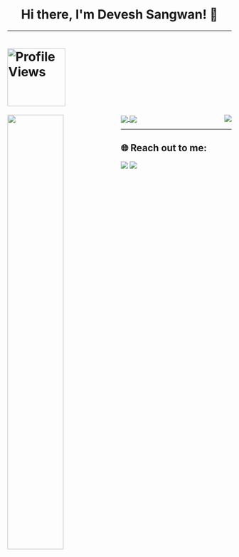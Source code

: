 <h1 align="center">Hi there, I'm Devesh Sangwan! 👋 </h1>

---

<h1 align="left"> 
    <img src="https://komarev.com/ghpvc/?username=deveshsangwan&color=brightgreen&center&color=fe428e" alt="Profile Views"  width="130">
 </h1>
<a>
 <img align="left" src="https://github-readme-stats.vercel.app/api?username=deveshsangwan&&show_icons=true&title_color=fe428e&icon_color=f8d847&text_color=a9fef7&bg_color=141321&hide=issues&count_private=true&include_all_commits=true" width="50%">
</a>
<a>
  <img align="right" src="https://github-readme-stats.vercel.app/api/top-langs/?username=deveshsangwan&theme=radical&layout=compact&hide=makefile" />
</a>
<a href="https://github.com/deveshsangwan/Coronavirus-Voice-Assistant">  
  <img align="center" src="https://github-readme-stats.vercel.app/api/pin/?username=deveshsangwan&repo=coronavirus-voice-assistant&theme=radical" />
</a>
<a href="https://github.com/deveshsangwan/Image-Scraper">
  <img align="center" src="https://github-readme-stats.vercel.app/api/pin/?username=deveshsangwan&repo=image-scraper&theme=radical" />
</a>

---

## 🌐 **Reach out to me:**

[<img src="https://img.shields.io/badge/LinkedIn-devesh--sangwan-informational?style=for-the-badge&labelColor=black&logo=linkedin&logoColor=blue&&color=blue"/>][linkedin]
[<img src="https://img.shields.io/badge/Gmail-dev.sangwan2001@gmail.com-informational?style=for-the-badge&labelColor=black&logoColor=d000000&logo=gmail&color=d00000"/>][gmail]

[linkedin]: https://www.linkedin.com/in/devesh-sangwan-4a6646165/
[gmail]: mailto:dev.sangwan2001@gmail.com
<!--
**deveshsangwan/deveshsangwan** is a ✨ _special_ ✨ repository because its `README.md` (this file) appears on your GitHub profile.

Here are some ideas to get you started:

- 🔭 I’m currently working on ...
- 🌱 I’m currently learning ...
- 👯 I’m looking to collaborate on ...
- 🤔 I’m looking for help with ...
- 💬 Ask me about ...
- 📫 How to reach me: ...
- 😄 Pronouns: ...
- ⚡ Fun fact: ...
-->

